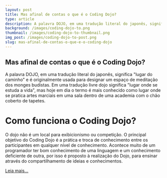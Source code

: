 ```yaml
---
layout: post
title: Mas afinal de contas o que é o Coding Dojo?
type: article
description: A palavra DOJO, em uma tradução literal do japonês, significa lugar do caminho e é originalmente usada para designar um espaço de meditação dos monges budistas.
background: /images/coding-dojo-to.png
thumbnail: /images/coding-dojo-to-thumbnail.png
img_post: /images/coding-dojo-to-post.png
slug: mas-afinal-de-contas-o-que-e-o-coding-dojo
---
```


Mas afinal de contas o que é o Coding Dojo?
------

A palavra DOJO, em uma tradução literal do japonês, significa "lugar do caminho" e é originalmente usada para designar um espaço de meditação dos monges budistas. Em uma tradução livre dojo significa "lugar onde se estuda a vida", mas hoje em dia o termo é mais conhecido como lugar onde se pratica artes marciais em uma sala dentro de uma academia com o chão coberto de tapetes.

Como funciona o Coding Dojo?
==================

O dojo não é um local para exibicionismo ou competição. O principal objetivo do Coding Dojo é a prática e troca de conhecimento entre os participantes em qualquer nível de conhecimento. Acontece muito de um programador ter bom conhecimento de uma linguagem e um conhecimento deficiente de outra, por isso é proposto à realização do Dojo, para ensinar através do compartilhamento de ideias e conhecimentos.

<a href="http://dojoto.info/mas-afinal-de-contas-o-que-e-o-coding-dojo.html"><u>Leia mais...</u></a>
